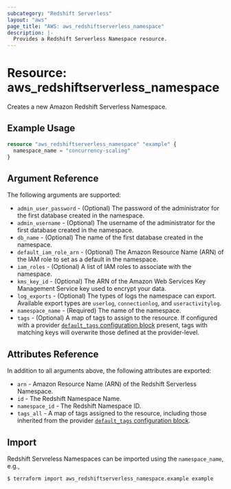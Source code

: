 ```yaml
---
subcategory: "Redshift Serverless"
layout: "aws"
page_title: "AWS: aws_redshiftserverless_namespace"
description: |-
  Provides a Redshift Serverless Namespace resource.
---
```


# Resource: aws_redshiftserverless_namespace

Creates a new Amazon Redshift Serverless Namespace.

## Example Usage

```terraform
resource "aws_redshiftserverless_namespace" "example" {
  namespace_name = "concurrency-scaling"
}
```

## Argument Reference

The following arguments are supported:

* `admin_user_password` - (Optional) The password of the administrator for the first database created in the namespace.
* `admin_username` - (Optional) The username of the administrator for the first database created in the namespace.
* `db_name` - (Optional) The name of the first database created in the namespace.
* `default_iam_role_arn` - (Optional) The Amazon Resource Name (ARN) of the IAM role to set as a default in the namespace.
* `iam_roles` - (Optional) A list of IAM roles to associate with the namespace.
* `kms_key_id` - (Optional) The ARN of the Amazon Web Services Key Management Service key used to encrypt your data.
* `log_exports` - (Optional) The types of logs the namespace can export. Available export types are `userlog`, `connectionlog`, and `useractivitylog`.
* `namespace_name` - (Required) The name of the namespace.
* `tags` - (Optional) A map of tags to assign to the resource. If configured with a provider [`default_tags` configuration block](/docs/providers/aws/index.html#default_tags-configuration-block) present, tags with matching keys will overwrite those defined at the provider-level.

## Attributes Reference

In addition to all arguments above, the following attributes are exported:

* `arn` - Amazon Resource Name (ARN) of the Redshift Serverless Namespace.
* `id` - The Redshift Namespace Name.
* `namespace_id` - The Redshift Namespace ID.
* `tags_all` - A map of tags assigned to the resource, including those inherited from the provider [`default_tags` configuration block](/docs/providers/aws/index.html#default_tags-configuration-block).

## Import

Redshift Servreless Namespaces can be imported using the `namespace_name`, e.g.,

```
$ terraform import aws_redshiftserverless_namespace.example example
```
